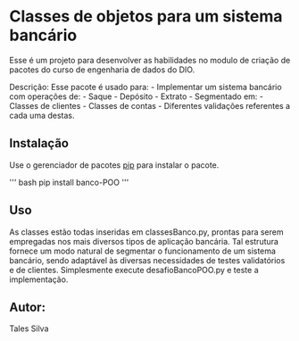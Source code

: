 # Classes de objetos para um sistema bancário 

Esse é um projeto para desenvolver as habilidades no modulo de criação de pacotes do curso de engenharia de dados do DIO.

Descrição:
Esse pacote é usado para:
    - Implementar um sistema bancário com operações de:
        - Saque
        - Depósito
        - Extrato
    - Segmentado em:
        - Classes de clientes
        - Classes de contas
        - Diferentes validações referentes a cada uma destas.

## Instalação

Use o gerenciador de pacotes [pip](https://pip.pypa.io/en/stable/) para instalar o pacote.

''' bash
pip install banco-POO
'''

## Uso
As classes estão todas inseridas em classesBanco.py, prontas para serem empregadas nos mais diversos tipos de aplicação bancária. 
Tal estrutura fornece um modo natural de segmentar o funcionamento de um sistema bancário, sendo adaptável às diversas necessidades de testes validatórios e de clientes.
Simplesmente execute desafioBancoPOO.py e teste a implementação.

## Autor:
Tales Silva
